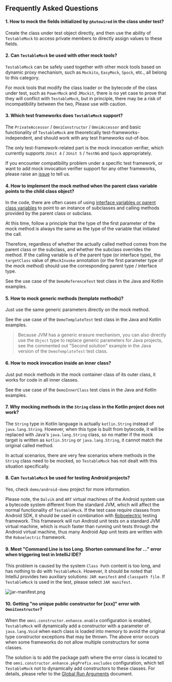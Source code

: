 Frequently Asked Questions
---

#### 1. How to mock the fields initialized by `@Autowired` in the class under test?

Create the class under test object directly, and then use the ability of `TestableMock` to access private members to directly assign values to these fields.

#### 2. Can `TestableMock` be used with other mock tools?

`TestableMock` can be safely used together with other mock tools based on dynamic proxy mechanism, such as `Mockito`, `EasyMock`, `Spock`, etc., all belong to this category.

For mock tools that modify the class loader or the bytecode of the class under test, such as `PowerMock` and `JMockit`, there is no yet case to prove that they will conflict with `TestableMock`, but in principle, there may be a risk of incompatibility between the two, Please use with caution.

#### 3. Which test frameworks does `TestableMock` support?

The `PrivateAccessor` / `OmniConstructor` / `OmniAccessor` and basic functionality of `TestableMock` are theoretically test-frameworks-independent, and should work with any test frameworks out-of-box.

The only test-framework-related part is the mock invocation verifier, which currently supports `JUnit 4` / `JUnit 5` / `TestNG` and `Spock` appropriately.

If you encounter compatibility problem under a specific test framework, or want to add mock invocation verifier support for any other frameworks, please raise an [issue](https://github.com/alibaba/testable-mock/issues) to tell us.

#### 4. How to implement the mock method when the parent class variable points to the child class object?

In the code, there are often cases of using <u>interface variables or parent class variables</u> to point to an instance of subclasses and calling methods provided by the parent class or subclass.

At this time, follow a principle that the type of the first parameter of the mock method is always the same as the type of the variable that initiated the call.

Therefore, regardless of whether the actually called method comes from the parent class or the subclass, and whether the subclass overrides the method. If the calling variable is of the parent type (or interface type), the `targetClass` value of `@MockInvoke` annotation (or the first parameter type of the mock method) should use the corresponding parent type / interface type.

See the use case of the `DemoReferenceTest` test class in the Java and Kotlin examples.

#### 5. How to mock generic methods (template methods)?

Just use the same generic parameters directly on the mock method.

See the use case of the `DemoTemplateTest` test class in the Java and Kotlin examples.

> Because JVM has a generic erasure mechanism, you can also directly use the `Object` type to replace generic parameters for Java projects, see the commented out "Second solution" example in the Java version of the `DemoTemplateTest` test class.

#### 6. How to mock invocation inside an inner class?

Just put mock methods in the mock container class of its outer class, it works for code in all inner classes.

See the use case of the `DemoInnerClass` test class in the Java and Kotlin examples.

#### 7. Why mocking methods in the `String` class in the Kotlin project does not work?

The `String` type in Kotlin language is actually `kotlin.String` instead of `java.lang.String`. However, when this type is built from bytecode, it will be replaced with Java's `java.lang.String` class, so no matter if the mock target is written as `kotlin.String` or `java.lang.String`, it cannot match the original called method.

In actual scenarios, there are very few scenarios where methods in the `String` class need to be mocked, so `TestableMock` has not dealt with this situation specifically.

#### 8. Can `TestableMock` be used for testing Android projects?

Yes, check `demo/android-demo` project for more information.

Please note, the `Dalvik` and `ART` virtual machines of the Android system use a bytecode system different from the standard JVM, which will affect the normal functionality of `TestableMock`.
If the test case require classes from Android SDK, it should be used in combination with [Roboelectric](https://github.com/robolectric/robolectric) testing framework.
This framework will run Android unit tests on a standard JVM virtual machine, which is much faster than running unit tests through the Android virtual machine, thus many Android App unit tests are written with the `Roboelectric` framework.

#### 9. Meet "Command Line is too Long. Shorten command line for ..." error when triggering test in IntelliJ IDE?

This problem is caused by the system `Class Path` content is too long, and has nothing to do with `TestableMock`. However, it should be noted that IntelliJ provides two auxiliary solutions: `JAR manifest` and `classpath file`. If `TestableMock` is used in the test, please select `JAR manifest`.

![jar-manifest.png](https://img.alicdn.com/imgextra/i2/O1CN01hfC5YE1Kw0gBIlB2x_!!6000000001227-2-tps-752-171.png)

#### 10. Getting "no unique public constructor for [xxx]" error with `OmniConstructor`?

When the `omni.constructor.enhance.enable` configuration is enabled, `TestableMock` will dynamically add a constructor with a parameter of `java.lang.Void` when each class is loaded into memory to avoid the original type constructor exceptions that may be thrown. The above error occurs when some frameworks do not allow multiple constructors for some classes.

The solution is to add the package path where the error class is located to the `omni.constructor.enhance.pkgPrefix.excludes` configuration, which tell `TestableMock` not to dynamically add constructors to these classes. For details, please refer to the [Global Run Arguments](en-us/doc/javaagent-args.md) document.
